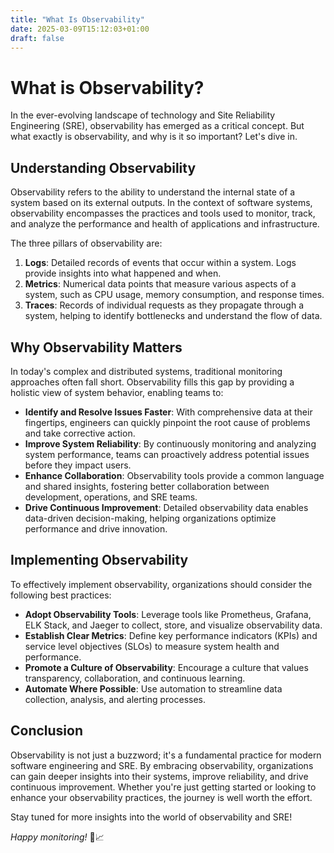 ```yaml
---
title: "What Is Observability"
date: 2025-03-09T15:12:03+01:00
draft: false
---
```

# What is Observability?

In the ever-evolving landscape of technology and Site Reliability Engineering (SRE), observability has emerged as a critical concept. But what exactly is observability, and why is it so important? Let's dive in.

## Understanding Observability

Observability refers to the ability to understand the internal state of a system based on its external outputs. In the context of software systems, observability encompasses the practices and tools used to monitor, track, and analyze the performance and health of applications and infrastructure.

The three pillars of observability are:

1. **Logs**: Detailed records of events that occur within a system. Logs provide insights into what happened and when.
2. **Metrics**: Numerical data points that measure various aspects of a system, such as CPU usage, memory consumption, and response times.
3. **Traces**: Records of individual requests as they propagate through a system, helping to identify bottlenecks and understand the flow of data.

## Why Observability Matters

In today's complex and distributed systems, traditional monitoring approaches often fall short. Observability fills this gap by providing a holistic view of system behavior, enabling teams to:

- **Identify and Resolve Issues Faster**: With comprehensive data at their fingertips, engineers can quickly pinpoint the root cause of problems and take corrective action.
- **Improve System Reliability**: By continuously monitoring and analyzing system performance, teams can proactively address potential issues before they impact users.
- **Enhance Collaboration**: Observability tools provide a common language and shared insights, fostering better collaboration between development, operations, and SRE teams.
- **Drive Continuous Improvement**: Detailed observability data enables data-driven decision-making, helping organizations optimize performance and drive innovation.

## Implementing Observability

To effectively implement observability, organizations should consider the following best practices:

- **Adopt Observability Tools**: Leverage tools like Prometheus, Grafana, ELK Stack, and Jaeger to collect, store, and visualize observability data.
- **Establish Clear Metrics**: Define key performance indicators (KPIs) and service level objectives (SLOs) to measure system health and performance.
- **Promote a Culture of Observability**: Encourage a culture that values transparency, collaboration, and continuous learning.
- **Automate Where Possible**: Use automation to streamline data collection, analysis, and alerting processes.

## Conclusion

Observability is not just a buzzword; it's a fundamental practice for modern software engineering and SRE. By embracing observability, organizations can gain deeper insights into their systems, improve reliability, and drive continuous improvement. Whether you're just getting started or looking to enhance your observability practices, the journey is well worth the effort.

Stay tuned for more insights into the world of observability and SRE!

*Happy monitoring!* 🚀📈